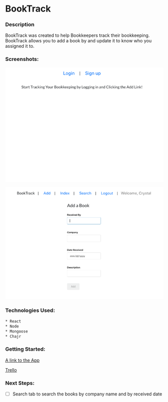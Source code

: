 
# BookTrack


### Description

BookTrack was created to help Bookkeepers track their bookkeeping. BookTrack allows you to add a book by and update it to know who you assigned it to.

### Screenshots: 
![Home Page](public/screenshotmain.png)

![Add a Book Page](public/screenshotadd.png)

### Technologies Used: 
    * React
    * Node
    * Mongoose
    * Chajr

### Getting Started: 

[A link to the App](https://booktrack1.herokuapp.com/)

[Trello](https://trello.com/b/dcMyTCvB/into-the-unknown-travel-app)


### Next Steps: 

- [ ] Search tab to search the books by company name and by received date


